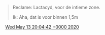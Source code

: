 > Reclame: Lactacyd, voor de intieme zone\.  
>   
> Ik: Aha, dat is voor binnen 1,5m

<img src="../../media/tweet.ico" width="12" /> [Wed May 13 20:04:42 +0000 2020](https://twitter.com/DromerDenker/status/1260662272957038592)